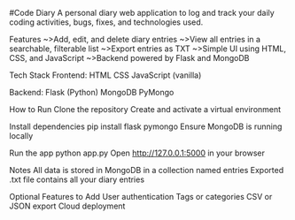 #Code Diary
A personal diary web application to log and track your daily coding activities, bugs, fixes, and technologies used.

Features
~>Add, edit, and delete diary entries
~>View all entries in a searchable, filterable list
~>Export entries as TXT
~>Simple UI using HTML, CSS, and JavaScript
~>Backend powered by Flask and MongoDB

Tech Stack
Frontend:
HTML
CSS
JavaScript (vanilla)

Backend:
Flask (Python)
MongoDB
PyMongo

How to Run
Clone the repository
Create and activate a virtual environment

Install dependencies
pip install flask pymongo
Ensure MongoDB is running locally

Run the app
python app.py
Open http://127.0.0.1:5000 in your browser

Notes
All data is stored in MongoDB in a collection named entries
Exported .txt file contains all your diary entries

Optional Features to Add
User authentication
Tags or categories
CSV or JSON export
Cloud deployment

